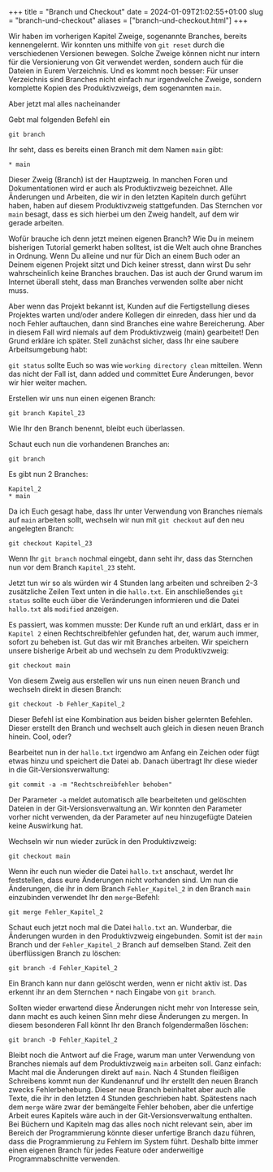 +++
title = "Branch und Checkout"
date = 2024-01-09T21:02:55+01:00
slug = "branch-und-checkout"
aliases = ["branch-und-checkout.html"]
+++

Wir haben im vorherigen Kapitel Zweige, sogenannte Branches, bereits kennengelernt. Wir konnten uns mithilfe von `git reset` durch die verschiedenen Versionen bewegen. Solche Zweige können nicht nur intern für die Versionierung von Git verwendet werden, sondern auch für die Dateien in Eurem Verzeichnis. Und es kommt noch besser: Für unser Verzeichnis sind Branches nicht einfach nur irgendwelche Zweige, sondern komplette Kopien des Produktivzweigs, dem sogenannten `main`.

Aber jetzt mal alles nacheinander

Gebt mal folgenden Befehl ein

```shell
git branch
```

Ihr seht, dass es bereits einen Branch mit dem Namen `main` gibt:

```shell
* main
```

Dieser Zweig (Branch) ist der Hauptzweig. In manchen Foren und Dokumentationen wird er auch als Produktivzweig bezeichnet. Alle Änderungen und Arbeiten, die wir in den letzten Kapiteln durch geführt haben, haben auf diesem Produktivzweig stattgefunden. Das Sternchen vor `main` besagt, dass es sich hierbei um den Zweig handelt, auf dem wir gerade arbeiten.

Wofür brauche ich denn jetzt meinen eigenen Branch? Wie Du in meinem bisherigen Tutorial gemerkt haben solltest, ist die Welt auch ohne Branches in Ordnung. Wenn Du alleine und nur für Dich an einem Buch oder an Deinem eigenen Projekt sitzt und Dich keiner stresst, dann wirst Du sehr wahrscheinlich keine Branches brauchen. Das ist auch der Grund warum im Internet überall steht, dass man Branches verwenden sollte aber nicht muss.

Aber wenn das Projekt bekannt ist, Kunden auf die Fertigstellung dieses Projektes warten und/oder andere Kollegen dir einreden, dass hier und da noch Fehler auftauchen, dann sind Branches eine wahre Bereicherung. Aber in diesem Fall wird niemals auf dem Produktivzweig (main) gearbeitet! Den Grund erkläre ich später. Stell zunächst sicher, dass Ihr eine saubere Arbeitsumgebung habt:

`git status` sollte Euch so was wie `working directory clean` mitteilen. Wenn das nicht der Fall ist, dann added und committet Eure Änderungen, bevor wir hier weiter machen.

Erstellen wir uns nun einen eigenen Branch:

```shell
git branch Kapitel_23
```

Wie Ihr den Branch benennt, bleibt euch überlassen.

Schaut euch nun die vorhandenen Branches an:

```shell
git branch
```

Es gibt nun 2 Branches:

```shell
Kapitel_2
* main
```

Da ich Euch gesagt habe, dass Ihr unter Verwendung von Branches niemals auf `main` arbeiten sollt, wechseln wir nun mit `git checkout` auf den neu angelegten Branch:

```shell
git checkout Kapitel_23
```

Wenn Ihr `git branch` nochmal eingebt, dann seht ihr, dass das Sternchen nun vor dem Branch `Kapitel_23` steht.

Jetzt tun wir so als würden wir 4 Stunden lang arbeiten und schreiben 2-3 zusätzliche Zeilen Text unten in die `hallo.txt`. Ein anschließendes `git status` sollte euch über die Veränderungen informieren und die Datei `hallo.txt` als `modified` anzeigen.

Es passiert, was kommen musste: Der Kunde ruft an und erklärt, dass er in `Kapitel 2` einen Rechtschreibfehler gefunden hat, der, warum auch immer, sofort zu beheben ist. Gut das wir mit Branches arbeiten. Wir speichern unsere bisherige Arbeit ab und wechseln zu dem Produktivzweig:

```shell
git checkout main
```

Von diesem Zweig aus erstellen wir uns nun einen neuen Branch und wechseln direkt in diesen Branch:

```shell
git checkout -b Fehler_Kapitel_2
```

Dieser Befehl ist eine Kombination aus beiden bisher gelernten Befehlen. Dieser erstellt den Branch und wechselt auch gleich in diesen neuen Branch hinein. Cool, oder?

Bearbeitet nun in der `hallo.txt` irgendwo am Anfang ein Zeichen oder fügt etwas hinzu und speichert die Datei ab. Danach übertragt Ihr diese wieder in die Git-Versionsverwaltung:

```shell
git commit -a -m "Rechtschreibfehler behoben"
```

Der Parameter `-a` meldet automatisch alle bearbeiteten und gelöschten Dateien in der Git-Versionsverwaltung an. Wir konnten den Parameter vorher nicht verwenden, da der Parameter auf neu hinzugefügte Dateien keine Auswirkung hat.

Wechseln wir nun wieder zurück in den Produktivzweig:

```shell
git checkout main
```

Wenn ihr euch nun wieder die Datei `hallo.txt` anschaut, werdet Ihr feststellen, dass eure Änderungen nicht vorhanden sind. Um nun die Änderungen, die ihr in dem Branch `Fehler_Kapitel_2` in den Branch `main` einzubinden verwendet Ihr den `merge`-Befehl:

```shell
git merge Fehler_Kapitel_2
```

Schaut euch jetzt noch mal die Datei `hallo.txt` an. Wunderbar, die Änderungen wurden in den Produktivzweig eingebunden. Somit ist der `main` Branch und der `Fehler_Kapitel_2` Branch auf demselben Stand. Zeit den überflüssigen Branch zu löschen:

```shell
git branch -d Fehler_Kapitel_2
```

Ein Branch kann nur dann gelöscht werden, wenn er nicht aktiv ist. Das erkennt ihr an dem Sternchen `*` nach Eingabe von `git branch`.

Sollten wieder erwartend diese Änderungen nicht mehr von Interesse sein, dann macht es auch keinen Sinn mehr diese Änderungen zu mergen. In diesem besonderen Fall könnt Ihr den Branch folgendermaßen löschen:

```shell
git branch -D Fehler_Kapitel_2
```

Bleibt noch die Antwort auf die Frage, warum man unter Verwendung von Branches niemals auf dem Produktivzweig `main` arbeiten soll. Ganz einfach: Macht mal die Änderungen direkt auf `main`. Nach 4 Stunden fleißigen Schreibens kommt nun der Kundenanruf und Ihr erstellt den neuen Branch zwecks Fehlerbehebung. Dieser neue Branch beinhaltet aber auch alle Texte, die ihr in den letzten 4 Stunden geschrieben habt. Spätestens nach dem `merge` wäre zwar der bemängelte Fehler behoben, aber die unfertige Arbeit eures Kapitels wäre auch in der Git-Versionsverwaltung enthalten. Bei Büchern und Kapiteln mag das alles noch nicht relevant sein, aber im Bereich der Programmierung könnte dieser unfertige Branch dazu führen, dass die Programmierung zu Fehlern im System führt. Deshalb bitte immer einen eigenen Branch für jedes Feature oder anderweitige Programmabschnitte verwenden.
